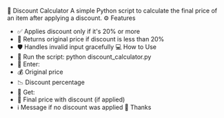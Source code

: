 🧮 Discount Calculator
A simple Python script to calculate the final price of an item after applying a discount.
⚙️ Features
- ✅ Applies discount only if it's 20% or more
- 🚫 Returns original price if discount is less than 20%
- 🛡 Handles invalid input gracefully
💻 How to Use
- 🔹 Run the script:
python discount_calculator.py
- 🔹 Enter:
- 💰 Original price
- 📉 Discount percentage
- 🔹 Get:
- 🎯 Final price with discount (if applied)
- ℹ️ Message if no discount was applied
🎋 Thanks


